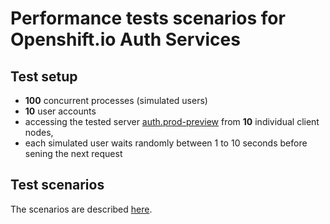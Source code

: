 # Performance tests scenarios for Openshift.io Auth Services

## Test setup
 * **100** concurrent processes (simulated users)
 * **10** user accounts
 * accessing the tested server [auth.prod-preview](https://auth.prod-preview.openshift.io) from **10** individual client nodes,
 * each simulated user waits randomly between 1 to 10 seconds before sening the next request
   
## Test scenarios
The scenarios are described [here](https://github.com/fabric8-services/fabric8-auth/issues/209).

